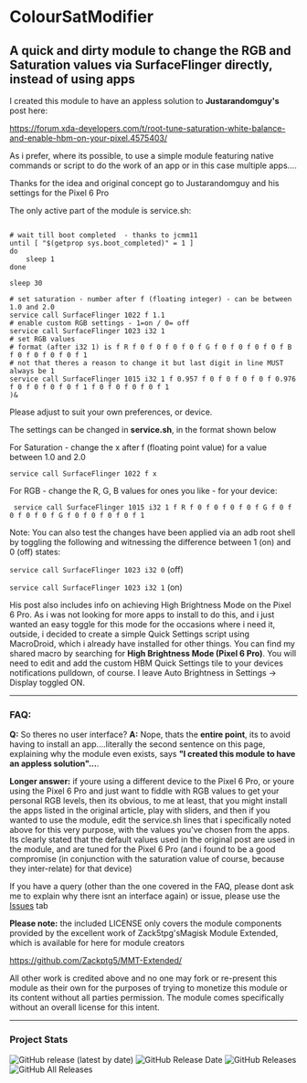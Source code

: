 # ColourSatModifier

## A quick and dirty module to change the RGB and Saturation values via SurfaceFlinger directly, instead of using apps

I created this module to have an appless solution to **Justarandomguy's** post here:

https://forum.xda-developers.com/t/root-tune-saturation-white-balance-and-enable-hbm-on-your-pixel.4575403/

As i prefer, where its possible, to use a simple module featuring native commands or script to do the work of 
an app or in this case multiple apps....

Thanks for the idea and original concept go to Justarandomguy and his settings for the Pixel 6 Pro

The only active part of the module is service.sh:

```(#!/system/bin/sh

# wait till boot completed  - thanks to jcmm11
until [ "$(getprop sys.boot_completed)" = 1 ]
do
	sleep 1
done

sleep 30

# set saturation - number after f (floating integer) - can be between 1.0 and 2.0
service call SurfaceFlinger 1022 f 1.1
# enable custom RGB settings - 1=on / 0= off
service call SurfaceFlinger 1023 i32 1
# set RGB values
# format (after i32 1) is f R f 0 f 0 f 0 f 0 f G f 0 f 0 f 0 f 0 f B f 0 f 0 f 0 f 0 f 1
# not that theres a reason to change it but last digit in line MUST always be 1
service call SurfaceFlinger 1015 i32 1 f 0.957 f 0 f 0 f 0 f 0 f 0.976 f 0 f 0 f 0 f 0 f 1 f 0 f 0 f 0 f 0 f 1
)&
```

Please adjust to suit your own preferences, or device.

The settings can be changed in **service.sh**, in the format shown below 

For Saturation - change the x after f (floating point value) for a value between 1.0 and 2.0

```service call SurfaceFlinger 1022 f x```

For RGB - change the R, G, B values for ones you like - for your device:

``` service call SurfaceFlinger 1015 i32 1 f R f 0 f 0 f 0 f 0 f G f 0 f 0 f 0 f 0 f G f 0 f 0 f 0 f 0 f 1```

Note: You can also test the changes have been applied via an adb root shell by toggling the following and witnessing the difference between 1 (on) and 0 (off) states:

```service call SurfaceFlinger 1023 i32 0``` (off)

```service call SurfaceFlinger 1023 i32 1``` (on)

His post also includes info on achieving High Brightness Mode on the Pixel 6 Pro. As i was not looking for more apps to install to do this, and i just wanted an easy toggle for this mode for the occasions where i need it, outside, i decided to create a simple Quick Settings script using MacroDroid, which i already have installed for other things. You can find my shared macro by searching for **High Brightness Mode (Pixel 6 Pro)**. You will need to edit and add the custom HBM Quick Settings tile to your devices notifications pulldown, of course. I leave Auto Brightness in Settings -> Display toggled ON. 

---

### FAQ:

**Q:** So theres no user interface?
**A:** Nope, thats the **entire point**, its to avoid having to install an app....literally the second sentence on this page, explaining why the module even exists, says **"I created this module to have an appless solution"...**. 

**Longer answer:** if youre using a different device to the Pixel 6 Pro, or youre using the Pixel 6 Pro and just want to fiddle with RGB values to get your personal RGB levels, then its obvious, to me at least, that you might install the apps listed in the original article, play with sliders, and then if you wanted to use the module, edit the service.sh lines that i specifically noted above for this very purpose, with the values you've chosen from the apps. Its clearly stated that the default values used in the original post are used in the module, and are tuned for the Pixel 6 Pro (and i found to be a good compromise (in conjunction with the saturation value of course, because they inter-relate) for that device)

If you have a query (other than the one covered in the FAQ, please dont ask me to explain why there isnt an interface again) or issue, please use the [Issues](https://github.com/adrianmmiller/ColourSatModifier/issues) tab 

**Please note:** the included LICENSE only covers the module components provided by the excellent work of Zack5tpg'sMagisk Module Extended, which is available for here for module creators

https://github.com/Zackptg5/MMT-Extended/

All other work is credited above and no one may fork or re-present this module as their own for the purposes of trying to monetize this module or its content without all parties permission. The module comes specifically without an overall license for this intent.



---


### Project Stats ###

![GitHub release (latest by date)](https://img.shields.io/github/v/release/adrianmmiller/ColourSatModifier?label=Release&style=plastic)
![GitHub Release Date](https://img.shields.io/github/release-date/adrianmmiller/ColourSatModifier?label=Release%20Date&style=plastic)
![GitHub Releases](https://img.shields.io/github/downloads/adrianmmiller/ColourSatModifier/latest/total?label=Downloads%20%28Latest%20Release%29&style=plastic)
![GitHub All Releases](https://img.shields.io/github/downloads/adrianmmiller/ColourSatModifier/total?label=Total%20Downloads%20%28All%20Releases%29&style=plastic)
